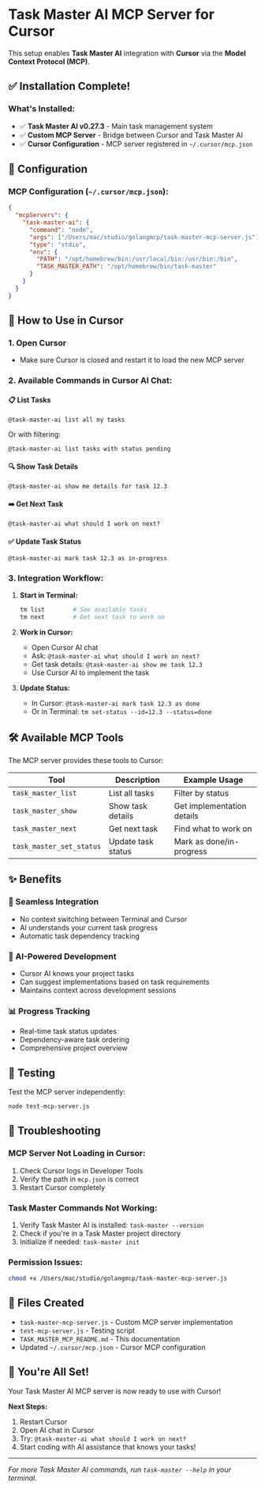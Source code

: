 # Task Master AI MCP Server for Cursor

This setup enables **Task Master AI** integration with **Cursor** via the **Model Context Protocol (MCP)**.

## ✅ Installation Complete!

### What's Installed:
- ✅ **Task Master AI v0.27.3** - Main task management system
- ✅ **Custom MCP Server** - Bridge between Cursor and Task Master AI
- ✅ **Cursor Configuration** - MCP server registered in `~/.cursor/mcp.json`

## 🔧 Configuration

### MCP Configuration (`~/.cursor/mcp.json`):
```json
{
  "mcpServers": {
    "task-master-ai": {
      "command": "node",
      "args": ["/Users/mac/studio/golangmcp/task-master-mcp-server.js"],
      "type": "stdio",
      "env": {
        "PATH": "/opt/homebrew/bin:/usr/local/bin:/usr/bin:/bin",
        "TASK_MASTER_PATH": "/opt/homebrew/bin/task-master"
      }
    }
  }
}
```

## 🚀 How to Use in Cursor

### 1. **Open Cursor**
- Make sure Cursor is closed and restart it to load the new MCP server

### 2. **Available Commands in Cursor AI Chat:**

#### **📋 List Tasks**
```
@task-master-ai list all my tasks
```
Or with filtering:
```
@task-master-ai list tasks with status pending
```

#### **🔍 Show Task Details**
```
@task-master-ai show me details for task 12.3
```

#### **➡️ Get Next Task**
```
@task-master-ai what should I work on next?
```

#### **✅ Update Task Status**
```
@task-master-ai mark task 12.3 as in-progress
```

### 3. **Integration Workflow:**

1. **Start in Terminal:**
   ```bash
   tm list        # See available tasks
   tm next        # Get next task to work on
   ```

2. **Work in Cursor:**
   - Open Cursor AI chat
   - Ask: `@task-master-ai what should I work on next?`
   - Get task details: `@task-master-ai show me task 12.3`
   - Use Cursor AI to implement the task

3. **Update Status:**
   - In Cursor: `@task-master-ai mark task 12.3 as done`
   - Or in Terminal: `tm set-status --id=12.3 --status=done`

## 🛠️ Available MCP Tools

The MCP server provides these tools to Cursor:

| Tool | Description | Example Usage |
|------|-------------|---------------|
| `task_master_list` | List all tasks | Filter by status |
| `task_master_show` | Show task details | Get implementation details |
| `task_master_next` | Get next task | Find what to work on |
| `task_master_set_status` | Update task status | Mark as done/in-progress |

## ✨ Benefits

### **🎯 Seamless Integration**
- No context switching between Terminal and Cursor
- AI understands your current task progress
- Automatic task dependency tracking

### **🤖 AI-Powered Development**
- Cursor AI knows your project tasks
- Can suggest implementations based on task requirements
- Maintains context across development sessions

### **📊 Progress Tracking**
- Real-time task status updates
- Dependency-aware task ordering
- Comprehensive project overview

## 🧪 Testing

Test the MCP server independently:
```bash
node test-mcp-server.js
```

## 🐛 Troubleshooting

### **MCP Server Not Loading in Cursor:**
1. Check Cursor logs in Developer Tools
2. Verify the path in `mcp.json` is correct
3. Restart Cursor completely

### **Task Master Commands Not Working:**
1. Verify Task Master AI is installed: `task-master --version`
2. Check if you're in a Task Master project directory
3. Initialize if needed: `task-master init`

### **Permission Issues:**
```bash
chmod +x /Users/mac/studio/golangmcp/task-master-mcp-server.js
```

## 📁 Files Created

- `task-master-mcp-server.js` - Custom MCP server implementation
- `test-mcp-server.js` - Testing script
- `TASK_MASTER_MCP_README.md` - This documentation
- Updated `~/.cursor/mcp.json` - Cursor MCP configuration

## 🎉 You're All Set!

Your Task Master AI MCP server is now ready to use with Cursor! 

**Next Steps:**
1. Restart Cursor
2. Open AI chat in Cursor
3. Try: `@task-master-ai what should I work on next?`
4. Start coding with AI assistance that knows your tasks!

---

*For more Task Master AI commands, run `task-master --help` in your terminal.*